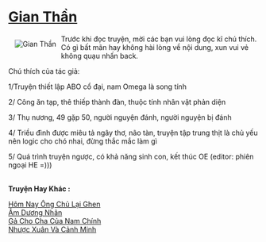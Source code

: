 <a href="https://utruyen.com/gian-than/24751/" title="Gian Thần"><h1>Gian Thần</h1></a><div style="display:table"><img align="right" style="float: left; padding: 10px;" src="https://utruyen.com/images/story/200x260/gian-than.jpg" alt="Gian Thần">Trước khi đọc truyện, mời các bạn vui lòng đọc kĩ chú thích. Có gì bất mãn hay không hài lòng về nội dung, xun vui vẻ không quạu nhấn back.<p></p>Chú thích của tác giả: <p></p>1/Truyện thiết lập ABO cổ đại, nam Omega là song tính<p></p>2/ Công ăn tạp, thê thiếp thành đàn, thuộc tính nhân vật phản diện<p></p>3/ Thụ nương, 49 gặp 50, người nguyện đánh, người nguyện bị đánh<p></p>4/ Triều đình được miêu tả ngây thơ, não tàn, truyện tập trung thịt là chủ yếu nên logic cho chó nhai, đừng thắc mắc làm gì<p></p>5/ Quá trình truyện ngược, có khả năng sinh con, kết thúc OE (editor: phiên ngoại HE =)))</div><p><br><b>Truyện Hay Khác :</b></p><a href="https://utruyen.com/hom-nay-ong-chu-lai-ghen/24750/" alt="Hôm Nay Ông Chủ Lại Ghen">Hôm Nay Ông Chủ Lại Ghen</a><br/><a href="https://github.com/quanluxury/ngontinh_sac/tree/master/truyenhay/24685/" alt="Âm Dương Nhãn">Âm Dương Nhãn</a><br/><a href="https://github.com/quanluxury/truyenhot/tree/master/truyenhay/18998/" alt="Gả Cho Cha Của Nam Chính">Gả Cho Cha Của Nam Chính</a><br/><a href="https://github.com/quanluxury/truyenhot/tree/master/truyenhay/15773/" alt="Nhược Xuân Và Cảnh Minh">Nhược Xuân Và Cảnh Minh</a><br/>